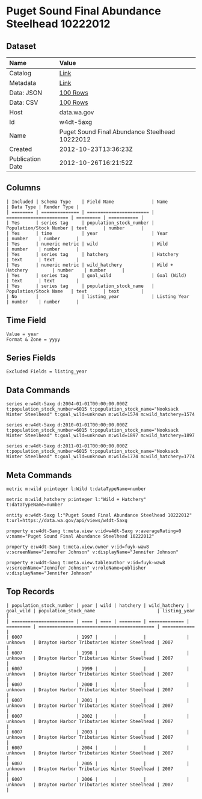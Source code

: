 # Puget Sound Final Abundance Steelhead 10222012

## Dataset

| Name | Value |
| :--- | :---- |
| Catalog | [Link](https://catalog.data.gov/dataset/puget-sound-final-abundance-steelhead-10222012-4ad4e) |
| Metadata | [Link](https://data.wa.gov/api/views/w4dt-5axg) |
| Data: JSON | [100 Rows](https://data.wa.gov/api/views/w4dt-5axg/rows.json?max_rows=100) |
| Data: CSV | [100 Rows](https://data.wa.gov/api/views/w4dt-5axg/rows.csv?max_rows=100) |
| Host | data.wa.gov |
| Id | w4dt-5axg |
| Name | Puget Sound Final Abundance Steelhead 10222012 |
| Created | 2012-10-23T13:36:23Z |
| Publication Date | 2012-10-26T16:21:52Z |

## Columns

```ls
| Included | Schema Type    | Field Name              | Name                    | Data Type | Render Type |
| ======== | ============== | ======================= | ======================= | ========= | =========== |
| Yes      | series tag     | population_stock_number | Population/Stock Number | text      | number      |
| Yes      | time           | year                    | Year                    | number    | number      |
| Yes      | numeric metric | wild                    | Wild                    | number    | number      |
| Yes      | series tag     | hatchery                | Hatchery                | text      | text        |
| Yes      | numeric metric | wild_hatchery           | Wild + Hatchery         | number    | number      |
| Yes      | series tag     | goal_wild               | Goal (Wild)             | text      | text        |
| Yes      | series tag     | population_stock_name   | Population/Stock Name   | text      | text        |
| No       |                | listing_year            | Listing Year            | number    | number      |
```

## Time Field

```ls
Value = year
Format & Zone = yyyy
```

## Series Fields

```ls
Excluded Fields = listing_year
```

## Data Commands

```ls
series e:w4dt-5axg d:2004-01-01T00:00:00.000Z t:population_stock_number=6015 t:population_stock_name="Nooksack Winter Steelhead" t:goal_wild=unknown m:wild=1574 m:wild_hatchery=1574

series e:w4dt-5axg d:2010-01-01T00:00:00.000Z t:population_stock_number=6015 t:population_stock_name="Nooksack Winter Steelhead" t:goal_wild=unknown m:wild=1897 m:wild_hatchery=1897

series e:w4dt-5axg d:2011-01-01T00:00:00.000Z t:population_stock_number=6015 t:population_stock_name="Nooksack Winter Steelhead" t:goal_wild=unknown m:wild=1774 m:wild_hatchery=1774
```

## Meta Commands

```ls
metric m:wild p:integer l:Wild t:dataTypeName=number

metric m:wild_hatchery p:integer l:"Wild + Hatchery" t:dataTypeName=number

entity e:w4dt-5axg l:"Puget Sound Final Abundance Steelhead 10222012" t:url=https://data.wa.gov/api/views/w4dt-5axg

property e:w4dt-5axg t:meta.view v:id=w4dt-5axg v:averageRating=0 v:name="Puget Sound Final Abundance Steelhead 10222012"

property e:w4dt-5axg t:meta.view.owner v:id=fuyk-waw8 v:screenName="Jennifer Johnson" v:displayName="Jennifer Johnson"

property e:w4dt-5axg t:meta.view.tableauthor v:id=fuyk-waw8 v:screenName="Jennifer Johnson" v:roleName=publisher v:displayName="Jennifer Johnson"
```

## Top Records

```ls
| population_stock_number | year | wild | hatchery | wild_hatchery | goal_wild | population_stock_name                       | listing_year | 
| ======================= | ==== | ==== | ======== | ============= | ========= | =========================================== | ============ | 
| 6007                    | 1997 |      |          |               | unknown   | Drayton Harbor Tributaries Winter Steelhead | 2007         | 
| 6007                    | 1998 |      |          |               | unknown   | Drayton Harbor Tributaries Winter Steelhead | 2007         | 
| 6007                    | 1999 |      |          |               | unknown   | Drayton Harbor Tributaries Winter Steelhead | 2007         | 
| 6007                    | 2000 |      |          |               | unknown   | Drayton Harbor Tributaries Winter Steelhead | 2007         | 
| 6007                    | 2001 |      |          |               | unknown   | Drayton Harbor Tributaries Winter Steelhead | 2007         | 
| 6007                    | 2002 |      |          |               | unknown   | Drayton Harbor Tributaries Winter Steelhead | 2007         | 
| 6007                    | 2003 |      |          |               | unknown   | Drayton Harbor Tributaries Winter Steelhead | 2007         | 
| 6007                    | 2004 |      |          |               | unknown   | Drayton Harbor Tributaries Winter Steelhead | 2007         | 
| 6007                    | 2005 |      |          |               | unknown   | Drayton Harbor Tributaries Winter Steelhead | 2007         | 
| 6007                    | 2006 |      |          |               | unknown   | Drayton Harbor Tributaries Winter Steelhead | 2007         | 
```